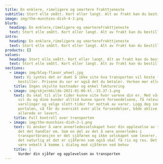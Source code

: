 ```yaml
---
title: En enklere, rimeligere og smartere frakttjeneste
subtitle: Stort elle smått. Kort eller langt. Alt av frakt kan du bestille her.
image: img/the-munchies-dish-4-3.png
blurb:
  heading: En enklere,rimeligere og smarterefrakttjeneste
  text: Stort elle smått. Kort eller langt. Alt av frakt kan du bestille her.
intro:
  heading: En enklere,rimeligere og smarterefrakttjeneste
  text: Stort elle smått. Kort eller langt. Alt av frakt kan du bestille her.
products: []
values:
  heading: Stort elle smått. Kort eller langt. Alt av frakt kan du bestille her.
  text: Stort elle smått. Kort eller langt. Alt av frakt kan du bestille her.
sections:
  - image: img/blog-flavor_wheel.jpg
    text: Vi syntes det er dumt å ikke vite hva transporten vil koste før man
      bestiller. Prisene du ser er også det du betaler. Verken mer eller mindre.
    title: Ingen skjulte kostnader og enkel fakturering
  - image: img/skjermbilde-2021-01-06-kl.-15.37-1.png
    text: Du skal til alle tider kunne vite hvor varene din er. Med vår smartness,
      vil du og dine kunder alltid kunne spore forsendelsene, få relevante
      varslinger og velge slott-tider for mottak av varer. Logg deg inn i
      portalen, så får du oversikt over alle forsendelser, både aktive og de som
      allerede er levert.
    title: Full kontroll over transporten
  - image: img/the-munchies-dish-2-1.png
    text: Vi ønsker å være annerledesselskapet hvor din opplevelse av transporten er
      det det handler om. Som en del av det å være annerledes i
      transportbransjen er det sjåføren og ikke selskapet som leverer. Så da er
      det naturlig at det er sjåføren som også skal få ris og ros. Det skal også
      være enkelt å komme i dialog med sjåføren ved behov
    title: |
      Vurder din sjåfør og opplevelsen av transporten
---
```


